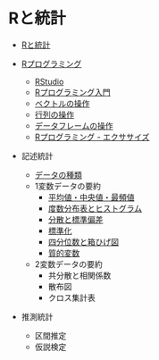 # Rと統計

* [Rと統計](01.md)

* [Rプログラミング](02.md)
    - [RStudio](03.md)
    - [Rプログラミング入門](04.md)
    - [ベクトルの操作](05.md)
    - [行列の操作](06.md)
    - [データフレームの操作](07.md)
    - [Rプログラミング - エクササイズ](ex/)

* 記述統計
    - [データの種類](101.md)
    - 1変数データの要約
        - [平均値・中央値・最頻値](102.md)
        - [度数分布表とヒストグラム](103.md)
        - [分散と標準偏差](104.md)
        - [標準化](105.md)
        - [四分位数と箱ひげ図](106.md)
        - [質的変数](107.md)
    - 2変数データの要約
        - 共分散と相関係数
        - 散布図
        - クロス集計表
* 推測統計
    - 区間推定
    - 仮説検定